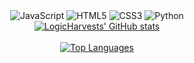 <div align="center">
  <img alt="JavaScript" src="https://img.shields.io/badge/javascript%20-%23323330.svg?&style=for-the-badge&logo=javascript&logoColor=black&color=white"/>
  <img alt="HTML5" src="https://img.shields.io/badge/html5%20-%23323330.svg?&style=for-the-badge&logo=html5&logoColor=black&color=white"/>
  <img alt="CSS3" src="https://img.shields.io/badge/css3%20-%23323330.svg?&style=for-the-badge&logo=css3&logoColor=black&color=white"/>
  <img alt="Python" src="https://img.shields.io/badge/python%20-%23323330.svg?&style=for-the-badge&logo=python&logoColor=black&color=white"/>
</div>

<div align="center">
  <a href="https://github.com/logicharvest/github-readme-stats">
    <img src="https://github-readme-stats.vercel.app/api?username=LogicHarvest" alt="LogicHarvests' GitHub stats">
  </a>
</div>

<br>

<div align="center">
  <a href="https://github.com/logicharvest/github-readme-stats">
    <img src="https://github-readme-stats.vercel.app/api/top-langs/?username=LogicHarvest&layout=pie" alt="Top Languages">
  </a>
</div>

